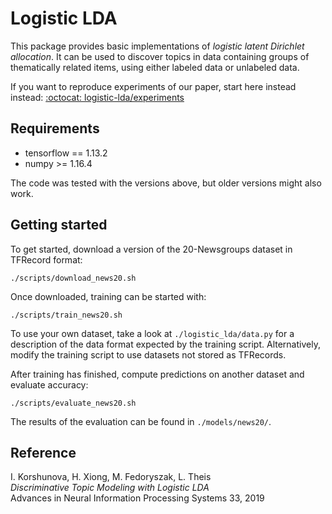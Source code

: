 Logistic LDA
============

This package provides basic implementations of _logistic latent Dirichlet allocation_. It can be
used to discover topics in data containing groups of thematically related items, using either
labeled data or unlabeled data.

If you want to reproduce experiments of our paper, start here instead instead: [:octocat: logistic-lda/experiments](https://github.com/lucastheis/logistic_lda/tree/experiments)

Requirements
------------

* tensorflow == 1.13.2
* numpy >= 1.16.4

The code was tested with the versions above, but older versions might also work.


Getting started
---------------

To get started, download a version of the 20-Newsgroups dataset in TFRecord format:

	./scripts/download_news20.sh

Once downloaded, training can be started with:

	./scripts/train_news20.sh

To use your own dataset, take a look at `./logistic_lda/data.py` for a description of the data
format expected by the training script. Alternatively, modify the training script to use datasets
not stored as TFRecords.

After training has finished, compute predictions on another dataset and evaluate accuracy:

	./scripts/evaluate_news20.sh

The results of the evaluation can be found in `./models/news20/`.


Reference
---------

I. Korshunova, H. Xiong, M. Fedoryszak, L. Theis  
*Discriminative Topic Modeling with Logistic LDA*  
Advances in Neural Information Processing Systems 33, 2019
